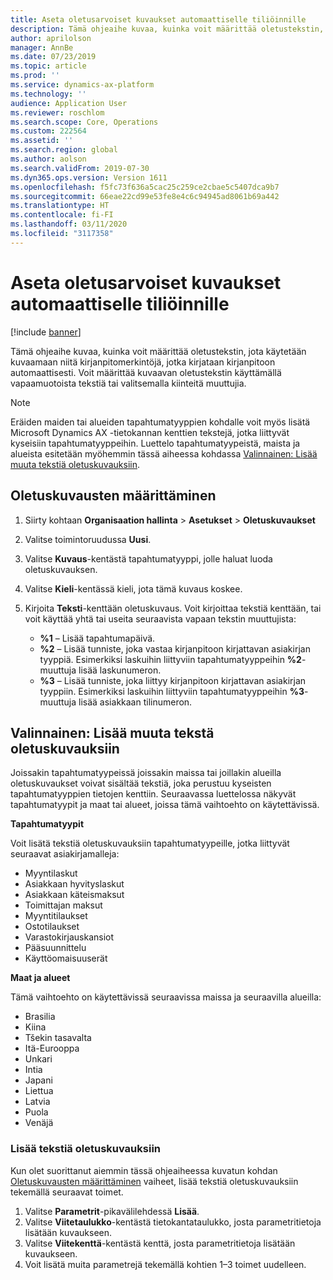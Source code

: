 ```yaml
---
title: Aseta oletusarvoiset kuvaukset automaattiselle tiliöinnille
description: Tämä ohjeaihe kuvaa, kuinka voit määrittää oletustekstin, jota käytetään kuvaamaan niitä kirjanpitomerkintöjä, jotka kirjataan kirjanpitoon automaattisesti. Voit määrittää kuvaavan oletustekstin käyttämällä vapaamuotoista tekstiä tai valitsemalla kiinteitä muuttujia.
author: aprilolson
manager: AnnBe
ms.date: 07/23/2019
ms.topic: article
ms.prod: ''
ms.service: dynamics-ax-platform
ms.technology: ''
audience: Application User
ms.reviewer: roschlom
ms.search.scope: Core, Operations
ms.custom: 222564
ms.assetid: ''
ms.search.region: global
ms.author: aolson
ms.search.validFrom: 2019-07-30
ms.dyn365.ops.version: Version 1611
ms.openlocfilehash: f5fc73f636a5cac25c259ce2cbae5c5407dca9b7
ms.sourcegitcommit: 66eae22cd99e53fe8e4c6c94945ad8061b69a442
ms.translationtype: HT
ms.contentlocale: fi-FI
ms.lasthandoff: 03/11/2020
ms.locfileid: "3117358"
---
```

# <a name="set-up-default-descriptions-for-automatic-posting"></a>Aseta oletusarvoiset kuvaukset automaattiselle tiliöinnille

[!include [banner](../includes/banner.md)]

Tämä ohjeaihe kuvaa, kuinka voit määrittää oletustekstin, jota käytetään kuvaamaan niitä kirjanpitomerkintöjä, jotka kirjataan kirjanpitoon automaattisesti. Voit määrittää kuvaavan oletustekstin käyttämällä vapaamuotoista tekstiä tai valitsemalla kiinteitä muuttujia.

> [!NOTE]
> Eräiden maiden tai alueiden tapahtumatyyppien kohdalle voit myös lisätä Microsoft Dynamics AX -tietokannan kenttien tekstejä, jotka liittyvät kyseisiin tapahtumatyyppeihin. Luettelo tapahtumatyypeistä, maista ja alueista esitetään myöhemmin tässä aiheessa kohdassa [Valinnainen: Lisää muuta tekstiä oletuskuvauksiin](#optional-add-other-text-to-default-descriptions).

## <a name="set-up-default-descriptions"></a>Oletuskuvausten määrittäminen

1. Siirty kohtaan **Organisaation hallinta** \> **Asetukset** \> **Oletuskuvaukset**
2. Valitse toimintoruudussa **Uusi**.
3. Valitse **Kuvaus**-kentästä tapahtumatyyppi, jolle haluat luoda oletuskuvauksen.
4. Valitse **Kieli**-kentässä kieli, jota tämä kuvaus koskee.
5. Kirjoita **Teksti**-kenttään oletuskuvaus. Voit kirjoittaa tekstiä kenttään, tai voit käyttää yhtä tai useita seuraavista vapaan tekstin muuttujista:

    - **%1** – Lisää tapahtumapäivä.
    - **%2** – Lisää tunniste, joka vastaa kirjanpitoon kirjattavan asiakirjan tyyppiä. Esimerkiksi laskuihin liittyviin tapahtumatyyppeihin **%2**-muuttuja lisää laskunumeron.
    - **%3** – Lisää tunniste, joka liittyy kirjanpitoon kirjattavan asiakirjan tyyppiin. Esimerkiksi laskuihin liittyviin tapahtumatyyppeihin **%3**-muuttuja lisää asiakkaan tilinumeron.

## <a name="optional-add-other-text-to-default-descriptions"></a>Valinnainen: Lisää muuta tekstä oletuskuvauksiin

Joissakin tapahtumatyypeissä joissakin maissa tai joillakin alueilla oletuskuvaukset voivat sisältää tekstiä, joka perustuu kyseisten tapahtumatyyppien tietojen kenttiin. Seuraavassa luettelossa näkyvät tapahtumatyypit ja maat tai alueet, joissa tämä vaihtoehto on käytettävissä.

**Tapahtumatyypit**

Voit lisätä tekstiä oletuskuvauksiin tapahtumatyypeille, jotka liittyvät seuraavat asiakirjamalleja:

- Myyntilaskut
- Asiakkaan hyvityslaskut
- Asiakkaan käteismaksut
- Toimittajan maksut
- Myyntitilaukset
- Ostotilaukset
- Varastokirjauskansiot
- Pääsuunnittelu
- Käyttöomaisuuserät

**Maat ja alueet**

Tämä vaihtoehto on käytettävissä seuraavissa maissa ja seuraavilla alueilla:

- Brasilia
- Kiina
- Tšekin tasavalta
- Itä-Eurooppa
- Unkari
- Intia
- Japani
- Liettua
- Latvia
- Puola
- Venäjä

### <a name="add-text-to-default-descriptions"></a>Lisää tekstiä oletuskuvauksiin

Kun olet suorittanut aiemmin tässä ohjeaiheessa kuvatun kohdan [Oletuskuvausten määrittäminen](#set-up-default-descriptions) vaiheet, lisää tekstiä oletuskuvauksiin tekemällä seuraavat toimet.

1. Valitse **Parametrit**-pikavälilehdessä **Lisää**.
2. Valitse **Viitetaulukko**-kentästä tietokantataulukko, josta parametritietoja lisätään kuvaukseen.
3. Valitse **Viitekenttä**-kentästä kenttä, josta parametritietoja lisätään kuvaukseen.
4. Voit lisätä muita parametrejä tekemällä kohtien 1–3 toimet uudelleen.
